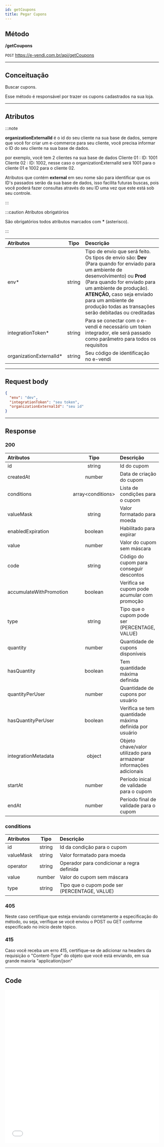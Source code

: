 ```yaml
---
id: getCoupons
title: Pegar Cupons
---
```


## Método

**/getCoupons**

`POST` https://e-vendi.com.br/api/getCoupons

---

## Conceituação

Buscar cupons.

Esse método é responsável por trazer os cupons cadastrados na sua loja.

---

## Atributos

:::note

**organizationExternalId** é o id do seu cliente na sua base de dados, sempre que você for criar um e-commerce para seu cliente, você precisa informar o ID do seu cliente na sua base de dados.

por exemplo, você tem 2 clientes na sua base de dados Cliente 01 : ID: 1001 Cliente 02 : ID: 1002, nesse caso o organizationExternalId será 1001 para o cliente 01 e 1002 para o cliente 02.

Atributos que contém **external** em seu nome são para identificar que os ID's passados serão da sua base de dados, isso facilita futuras buscas, pois você poderá fazer consultas através do seu ID uma vez que este está sob seu controle.

:::

:::caution Atributos obrigatórios

São obrigatórios todos atributos marcados com **\*** (asterisco).

:::

| Atributos | Tipo | Descrição |
| :-- | :-: | :-- |
| env\* | string | Tipo de envio que será feito. Os tipos de envio são: **Dev** (Para quando for enviado para um ambiente de desenvolvimento) ou **Prod** (Para quando for enviado para um ambiente de produção). **ATENÇÃO,** caso seja enviado para um ambiente de produção todas as transações serão debitadas ou creditadas |
| integrationToken\* | string | Para se conectar com o e-vendi é necessário um token integrador, ele será passado como parâmetro para todos os requisitos |
| organizationExternalId\* | string | Seu código de identificação no e-vendi |

---

## Request body

```json
{
  "env": "dev",
  "integrationToken": "seu token",
  "organizationExternalId": "seu id"
}
```

---

## Response

### 200

| Atributos | Tipo | Descrição |
| :-- | :-: | :-- |
| id | string | Id do cupom |
| createdAt | number | Data de criação do cupom |
| conditions | array<conditions\> | Lista de condições para o cupom |
| valueMask | string | Valor formatado para moeda |
| enabledExpiration | boolean | Habilitado para expirar |
| value | number | Valor do cupom sem máscara |
| code | string | Código do cupom para conseguir descontos |
| accumulateWithPromotion | boolean | Verifica se cupom pode acumular com promoção |
| type | string | Tipo que o cupom pode ser (PERCENTAGE, VALUE) |
| quantity | number | Quantidade de cupons disponíveis |
| hasQuantity | boolean | Tem quantidade máxima definida |
| quantityPerUser | number | Quantidade de cupons por usuário |
| hasQuantityPerUser | boolean | Verifica se tem quantidade máxima definida por usuário |
| integrationMetadata | object | Objeto chave/valor utilizado para armazenar informações adicionais |
| startAt | number | Período inical de validade para o cupom |
| endAt | number | Período final de validade para o cupom |

### conditions

| Atributos |  Tipo  | Descrição                                     |
| :-------- | :----: | :-------------------------------------------- |
| id        | string | Id da condição para o cupom                   |
| valueMask | string | Valor formatado para moeda                    |
| operator  | string | Operador para condicionar a regra definida    |
| value     | number | Valor do cupom sem máscara                    |
| type      | string | Tipo que o cupom pode ser (PERCENTAGE, VALUE) |

### 405

Neste caso certifique que esteja enviando corretamente a especificação do método, ou seja, verifique se você enviou o POST ou GET conforme especificado no início deste tópico.

### 415

Caso você receba um erro 415, certifique-se de adicionar na headers da requisição o "Content-Type" do objeto que você está enviando, em sua grande maioria "application/json"

---

## Code

<iframe src="//api.apiembed.com/?source=https://raw.githubusercontent.com/e-vendi/e-vendi-docs/main/json-examples/getCoupons.json" frameborder="0" scrolling="no" width="100%" height="500px" seamless></iframe>
